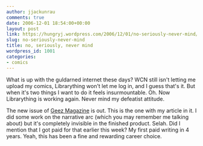 ```yaml
---
author: jjackunrau
comments: true
date: 2006-12-01 18:54:00+00:00
layout: post
link: https://hungryj.wordpress.com/2006/12/01/no-seriously-never-mind/
slug: no-seriously-never-mind
title: no, seriously, never mind
wordpress_id: 1001
categories:
- comics
---
```


What is up with the guldarned internet these days?  WCN still isn't letting me upload my comics, Librarything won't let me log in, and I guess that's it.  But when it's two things I want to do it feels insurmountable.  Oh.  Now Librarything is working again.  Never mind my defeatist attitude.  
  
The new issue of [Geez Magazine](http://geezmagazine.org) is out.  This is the one with my article in it.  I did some work on the narrative arc (which you may remember me talking about) but it's completely invisible in the finished product.  Selah.  Did I mention that I got paid for that earlier this week?  My first paid writing in 4 years.  Yeah, this has been a fine and rewarding career choice.
